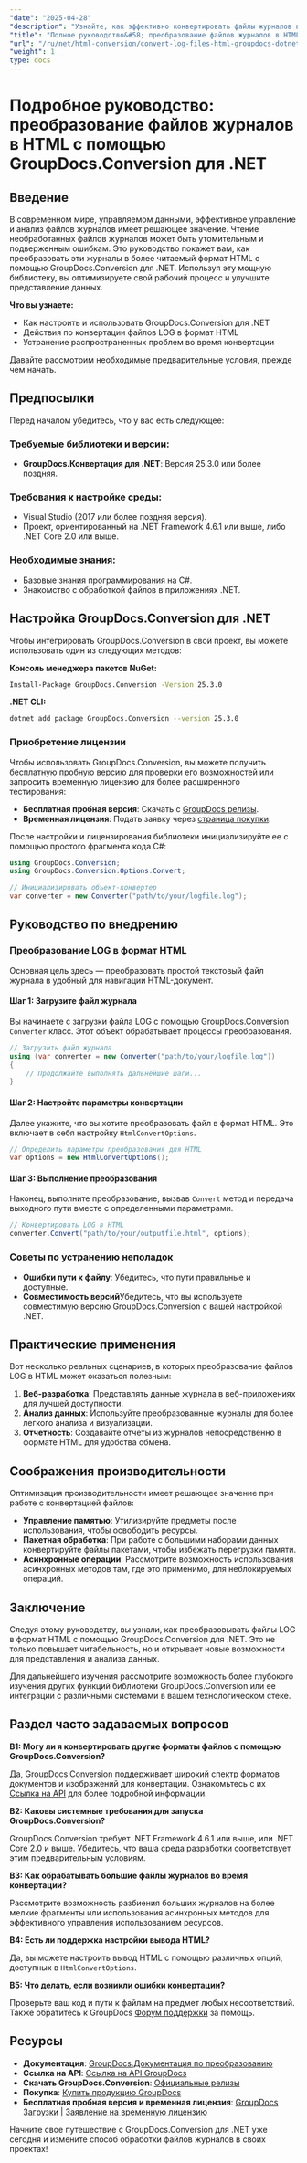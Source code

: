 ```yaml
---
"date": "2025-04-28"
"description": "Узнайте, как эффективно конвертировать файлы журналов в формат HTML с помощью GroupDocs.Conversion для .NET. Улучшите читаемость данных и оптимизируйте свой рабочий процесс."
"title": "Полное руководство&#58; преобразование файлов журналов в HTML с помощью GroupDocs.Conversion для .NET"
"url": "/ru/net/html-conversion/convert-log-files-html-groupdocs-dotnet/"
"weight": 1
type: docs
---
```

# Подробное руководство: преобразование файлов журналов в HTML с помощью GroupDocs.Conversion для .NET

## Введение

В современном мире, управляемом данными, эффективное управление и анализ файлов журналов имеет решающее значение. Чтение необработанных файлов журналов может быть утомительным и подверженным ошибкам. Это руководство покажет вам, как преобразовать эти журналы в более читаемый формат HTML с помощью GroupDocs.Conversion для .NET. Используя эту мощную библиотеку, вы оптимизируете свой рабочий процесс и улучшите представление данных.

**Что вы узнаете:**
- Как настроить и использовать GroupDocs.Conversion для .NET
- Действия по конвертации файлов LOG в формат HTML
- Устранение распространенных проблем во время конвертации

Давайте рассмотрим необходимые предварительные условия, прежде чем начать.

## Предпосылки

Перед началом убедитесь, что у вас есть следующее:

### Требуемые библиотеки и версии:
- **GroupDocs.Конвертация для .NET**: Версия 25.3.0 или более поздняя.
  
### Требования к настройке среды:
- Visual Studio (2017 или более поздняя версия).
- Проект, ориентированный на .NET Framework 4.6.1 или выше, либо .NET Core 2.0 или выше.

### Необходимые знания:
- Базовые знания программирования на C#.
- Знакомство с обработкой файлов в приложениях .NET.

## Настройка GroupDocs.Conversion для .NET

Чтобы интегрировать GroupDocs.Conversion в свой проект, вы можете использовать один из следующих методов:

**Консоль менеджера пакетов NuGet:**

```bash
Install-Package GroupDocs.Conversion -Version 25.3.0
```

**.NET CLI:**

```bash
dotnet add package GroupDocs.Conversion --version 25.3.0
```

### Приобретение лицензии

Чтобы использовать GroupDocs.Conversion, вы можете получить бесплатную пробную версию для проверки его возможностей или запросить временную лицензию для более расширенного тестирования:

- **Бесплатная пробная версия**: Скачать с [GroupDocs релизы](https://releases.groupdocs.com/conversion/net/).
- **Временная лицензия**: Подать заявку через [страница покупки](https://purchase.groupdocs.com/temporary-license/).

После настройки и лицензирования библиотеки инициализируйте ее с помощью простого фрагмента кода C#:

```csharp
using GroupDocs.Conversion;
using GroupDocs.Conversion.Options.Convert;

// Инициализировать объект-конвертер
var converter = new Converter("path/to/your/logfile.log");
```

## Руководство по внедрению

### Преобразование LOG в формат HTML

Основная цель здесь — преобразовать простой текстовый файл журнала в удобный для навигации HTML-документ.

#### Шаг 1: Загрузите файл журнала

Вы начинаете с загрузки файла LOG с помощью GroupDocs.Conversion `Converter` класс. Этот объект обрабатывает процессы преобразования.

```csharp
// Загрузить файл журнала
using (var converter = new Converter("path/to/your/logfile.log"))
{
    // Продолжайте выполнять дальнейшие шаги...
}
```

#### Шаг 2: Настройте параметры конвертации

Далее укажите, что вы хотите преобразовать файл в формат HTML. Это включает в себя настройку `HtmlConvertOptions`.

```csharp
// Определить параметры преобразования для HTML
var options = new HtmlConvertOptions();
```

#### Шаг 3: Выполнение преобразования

Наконец, выполните преобразование, вызвав `Convert` метод и передача выходного пути вместе с определенными параметрами.

```csharp
// Конвертировать LOG в HTML
converter.Convert("path/to/your/outputfile.html", options);
```

### Советы по устранению неполадок

- **Ошибки пути к файлу**: Убедитесь, что пути правильные и доступные.
- **Совместимость версий**Убедитесь, что вы используете совместимую версию GroupDocs.Conversion с вашей настройкой .NET.

## Практические применения

Вот несколько реальных сценариев, в которых преобразование файлов LOG в HTML может оказаться полезным:

1. **Веб-разработка**: Представлять данные журнала в веб-приложениях для лучшей доступности.
2. **Анализ данных**: Используйте преобразованные журналы для более легкого анализа и визуализации.
3. **Отчетность**: Создавайте отчеты из журналов непосредственно в формате HTML для удобства обмена.

## Соображения производительности

Оптимизация производительности имеет решающее значение при работе с конвертацией файлов:

- **Управление памятью**: Утилизируйте предметы после использования, чтобы освободить ресурсы.
- **Пакетная обработка**: При работе с большими наборами данных конвертируйте файлы пакетами, чтобы избежать перегрузки памяти.
- **Асинхронные операции**: Рассмотрите возможность использования асинхронных методов там, где это применимо, для неблокируемых операций.

## Заключение

Следуя этому руководству, вы узнали, как преобразовывать файлы LOG в формат HTML с помощью GroupDocs.Conversion для .NET. Это не только повышает читабельность, но и открывает новые возможности для представления и анализа данных.

Для дальнейшего изучения рассмотрите возможность более глубокого изучения других функций библиотеки GroupDocs.Conversion или ее интеграции с различными системами в вашем технологическом стеке.

## Раздел часто задаваемых вопросов

**В1: Могу ли я конвертировать другие форматы файлов с помощью GroupDocs.Conversion?**

Да, GroupDocs.Conversion поддерживает широкий спектр форматов документов и изображений для конвертации. Ознакомьтесь с их [Ссылка на API](https://reference.groupdocs.com/conversion/net/) для более подробной информации.

**В2: Каковы системные требования для запуска GroupDocs.Conversion?**

GroupDocs.Conversion требует .NET Framework 4.6.1 или выше, или .NET Core 2.0 и выше. Убедитесь, что ваша среда разработки соответствует этим предварительным условиям.

**В3: Как обрабатывать большие файлы журналов во время конвертации?**

Рассмотрите возможность разбиения больших журналов на более мелкие фрагменты или использования асинхронных методов для эффективного управления использованием ресурсов.

**В4: Есть ли поддержка настройки вывода HTML?**

Да, вы можете настроить вывод HTML с помощью различных опций, доступных в `HtmlConvertOptions`.

**В5: Что делать, если возникли ошибки конвертации?**

Проверьте ваш код и пути к файлам на предмет любых несоответствий. Также обратитесь к GroupDocs [Форум поддержки](https://forum.groupdocs.com/c/conversion/10) за помощь.

## Ресурсы

- **Документация**: [GroupDocs.Документация по преобразованию](https://docs.groupdocs.com/conversion/net/)
- **Ссылка на API**: [Ссылка на API GroupDocs](https://reference.groupdocs.com/conversion/net/)
- **Скачать GroupDocs.Conversion**: [Официальные релизы](https://releases.groupdocs.com/conversion/net/)
- **Покупка**: [Купить продукцию GroupDocs](https://purchase.groupdocs.com/buy)
- **Бесплатная пробная версия и временная лицензия**: [GroupDocs Загрузки](https://releases.groupdocs.com/conversion/net/) | [Заявление на временную лицензию](https://purchase.groupdocs.com/temporary-license/)

Начните свое путешествие с GroupDocs.Conversion для .NET уже сегодня и измените способ обработки файлов журналов в своих проектах!